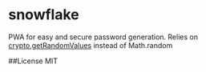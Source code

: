 # snowflake

PWA for easy and secure password generation. 
Relies on [crypto.getRandomValues](https://developer.mozilla.org/en-US/docs/Web/API/Crypto/getRandomValues) instead of Math.random

##License
MIT
